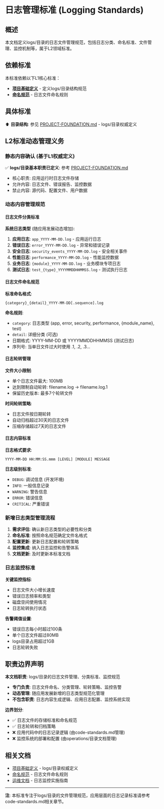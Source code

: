 <!--version info: v1.0.0, created: 2025-09-23, level: L2, dependencies: naming-conventions-standards.md,../../PROJECT-FOUNDATION.md-->

# 日志管理标准 (Logging Standards)

## 概述
本文档定义logs/目录的日志文件管理规范，包括日志分类、命名标准、文件管理、监控机制等，属于L2领域标准。

## 依赖标准
本标准依赖以下L1核心标准：
- **[项目基础定义](../../PROJECT-FOUNDATION.md)** - 定义logs/目录结构规范
- **[命名规范](./naming-conventions-standards.md)** - 日志文件命名规则

## 具体标准
⬆️ **目录结构**: 参见 [PROJECT-FOUNDATION.md](../../PROJECT-FOUNDATION.md#根目录结构标准) - logs/目录权威定义

## L2标准动态管理义务

### 静态内容确认 (基于L1权威定义)
✅ **logs/目录基本职责已定义**: 参考 [PROJECT-FOUNDATION.md](../../PROJECT-FOUNDATION.md)
- 核心职责: 应用运行时日志文件存储
- 允许内容: 日志文件、错误报告、监控数据
- 禁止内容: 源代码、配置文件、用户数据

### 动态内容管理规范

#### 日志文件分类标准
**系统日志类型** (随应用发展动态增加):
1. **应用日志**: `app_YYYY-MM-DD.log` - 应用运行日志
2. **错误日志**: `error_YYYY-MM-DD.log` - 异常和错误记录
3. **安全日志**: `security_events_YYYY-MM-DD.log` - 安全相关事件
4. **性能日志**: `performance_YYYY-MM-DD.log` - 性能监控数据
5. **业务日志**: `{module}_YYYY-MM-DD.log` - 业务模块专项日志
6. **测试日志**: `test_{type}_YYYYMMDDHHMMSS.log` - 测试执行日志

#### 日志文件命名规范
**标准命名格式**:
```
{category}_{detail}_YYYY-MM-DD[.sequence].log
```

**命名规则**:
- `category`: 日志类型 (app, error, security, performance, {module_name}, test)
- `detail`: 详细分类 (可选)
- 日期格式: YYYY-MM-DD 或 YYYYMMDDHHMMSS (测试日志)
- 序列号: 当单日文件过大时使用 .1, .2, .3...

#### 日志轮转管理
**文件大小限制**:
- 单个日志文件最大: 100MB
- 达到限制自动轮转: filename.log → filename.log.1
- 保留历史版本: 最多7个轮转文件

**时间轮转策略**:
- 日志文件按日期轮转
- 自动归档超过30天的日志文件
- 压缩存储超过7天的日志文件

#### 日志内容标准
**日志格式要求**:
```
YYYY-MM-DD HH:MM:SS.mmm [LEVEL] [MODULE] MESSAGE
```

**日志级别标准**:
- `DEBUG`: 调试信息 (开发环境)
- `INFO`: 一般信息记录
- `WARNING`: 警告信息
- `ERROR`: 错误信息
- `CRITICAL`: 严重错误

### 新增日志类型管理流程
1. **需求评估**: 确认新日志类型的必要性和分类
2. **命名标准**: 按照命名规范确定文件名格式
3. **配置更新**: 更新日志配置和轮转策略
4. **监控集成**: 纳入日志监控和告警体系
5. **文档更新**: 及时更新本标准文档

### 日志监控标准
**关键监控指标**:
- 日志文件大小增长速度
- 错误日志频率和类型
- 磁盘空间使用情况
- 日志轮转执行状态

**告警阈值设置**:
- 错误日志每小时超过100条
- 单个日志文件超过80MB
- logs目录占用超过1GB
- 日志轮转失败

## 职责边界声明

**本文档职责**: logs/目录的日志文件管理、分类标准、监控规范
- **专门负责**: 日志文件命名、分类管理、轮转策略、监控告警
- **动态管理**: 随应用发展新增的日志类型规范化管理
- **不包含职责**: 日志内容生成逻辑、应用日志配置、监控系统实现

**边界划分**:
- ✅ 日志文件的存储标准和命名规范
- ✅ 日志轮转和归档策略
- ❌ 应用代码中的日志记录逻辑 (由code-standards.md管理)
- ❌ 监控系统的部署和配置 (由operations/目录文档管理)

## 相关文档
- [项目基础定义](../../PROJECT-FOUNDATION.md) - logs/目录权威定义
- [命名规范](./naming-conventions-standards.md) - 日志文件命名规则
- [运维文档](../operations/monitoring.md) - 日志监控实施指南

---
**注**: 本标准专注于logs/目录的文件管理规范，应用层面的日志记录标准请参考code-standards.md相关章节。